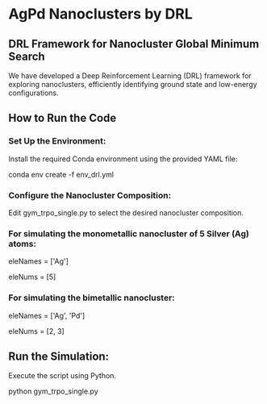 # AgPd Nanoclusters by DRL

## DRL Framework for Nanocluster Global Minimum Search

We have developed a Deep Reinforcement Learning (DRL) framework for exploring nanoclusters, efficiently identifying ground state and low-energy configurations.


## How to Run the Code

### Set Up the Environment:

Install the required Conda environment using the provided YAML file:

conda env create -f env_drl.yml

### Configure the Nanocluster Composition:

Edit gym_trpo_single.py to select the desired nanocluster composition.

### For simulating the monometallic nanocluster of 5 Silver (Ag) atoms:

eleNames = ['Ag']

eleNums = [5]

### For simulating the bimetallic nanocluster:

eleNames = ['Ag', 'Pd']

eleNums = [2, 3]

## Run the Simulation:

Execute the script using Python.

python gym_trpo_single.py

